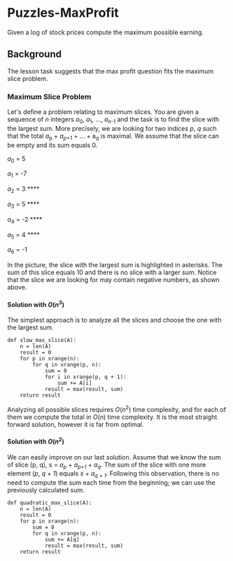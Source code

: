 # Puzzles-MaxProfit

Given a log of stock prices compute the maximum possible earning.

## Background

The lesson task suggests that the max profit question fits the maximum slice problem.

### Maximum Slice Problem

Let's define a problem relating to maximum slices. You are given a sequence of *n* integers
*a*<sub>0</sub>, *a*<sub>1</sub>, ..., *a*<sub>*n*-1</sub> and the task is to find the
slice with the largest sum. More precisely, we are looking for two indices *p*, *q* such
that the total *a*<sub>p</sub> + *a*<sub>*p*+1</sub> + ... + a<sub>q</sub> is maximal.
We assume that the slice can be empty and its sum equals 0.

*a*<sub>0</sub> = 5

*a*<sub>1</sub> = -7

*a*<sub>2</sub> = 3 ****

*a*<sub>3</sub> = 5 ****

*a*<sub>4</sub> = -2 ****

*a*<sub>5</sub> = 4 ****

*a*<sub>6</sub> = -1

In the picture, the slice with the largest sum is highlighted in asterisks. The sum of this slice
equals 10 and there is no slice with a larger sum. Notice that the slice we are looking for
may contain negative numbers, as shown above.

#### Solution with *O*(*n*<sup>3</sup>)

The simplest approach is to analyze all the slices and choose the one with the largest sum.

```
def slow_max_slice(A):
    n = len(A)
    result = 0
    for p in xrange(n):
        for q in xrange(p, n):
            sum = 0
            for i in xrange(p, q + 1):
                sum += A[i]
            result = max(result, sum)
    return result
```

Analyzing all possible slices requires *O*(*n*<sup>2</sup>) time complexity,
and for each of them we compute the total in *O*(*n*) time complexity.
It is the most straight forward solution, however it is far from optimal.

#### Solution with *O*(*n*<sup>2</sup>)

We can easily improve on our last solution. Assume that we know the sum
of slice (p, q), s = *a*<sub>*p*</sub> + *a*<sub>*p+1*</sub> + *a*<sub>*q*</sub>.
The sum of the slice with one more element (*p*, *q + 1*) equals *s* + *a*<sub>*q + 1*</sub>.
Following this observation, there is no need to compute the sum each time
from the beginning; we can use the previously calculated sum.

```
def quadratic_max_slice(A):
    n = len(A)
    result = 0
    for p in xrange(n):
        sum = 0
        for q in xrange(p, n):
            sum += A[q]
            result = max(result, sum)
    return result
```
